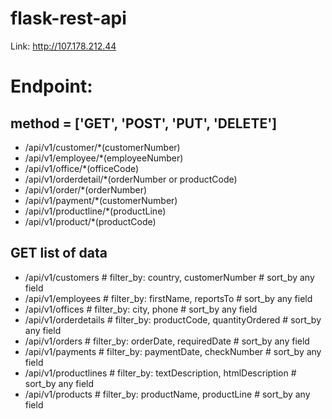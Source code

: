# flask-rest-api
Link: http://107.178.212.44

# Endpoint: 

## method = ['GET', 'POST', 'PUT', 'DELETE']
- /api/v1/customer/*(customerNumber)
- /api/v1/employee/*(employeeNumber)
- /api/v1/office/*(officeCode)
- /api/v1/orderdetail/*(orderNumber or productCode)
- /api/v1/order/*(orderNumber)
- /api/v1/payment/*(customerNumber)
- /api/v1/productline/*(productLine)
- /api/v1/product/*(productCode)

## GET list of data
- /api/v1/customers # filter_by: country, customerNumber # sort_by any field
- /api/v1/employees # filter_by: firstName, reportsTo # sort_by any field
- /api/v1/offices # filter_by: city, phone # sort_by any field
- /api/v1/orderdetails # filter_by: productCode, quantityOrdered # sort_by any field
- /api/v1/orders # filter_by: orderDate, requiredDate # sort_by any field
- /api/v1/payments # filter_by: paymentDate, checkNumber # sort_by any field
- /api/v1/productlines # filter_by: textDescription, htmlDescription # sort_by any field
- /api/v1/products # filter_by: productName, productLine # sort_by any field

